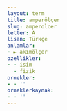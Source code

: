 ```yaml
---
layout: term
title: amperölçer
slug: amperolcer
letter: A
lisan: Türkçe
anlamlar:
- ► akımölçer
ozellikler:
- - isim
  - fizik
ornekler:
- - ''
orneklerkaynak:
- - ''
---
```

